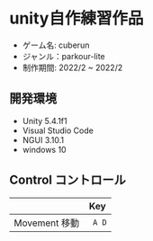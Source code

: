 # unity自作練習作品
- ゲーム名: cuberun
- ジャンル：parkour-lite
- 制作期間: 2022/2 ~ 2022/2

## 開発環境
- Unity 5.4.1f1
- Visual Studio Code
- NGUI 3.10.1
- windows 10

## Control コントロール
|  | Key | 
|-----|-----|
| Movement 移動 | ` A D` | 
